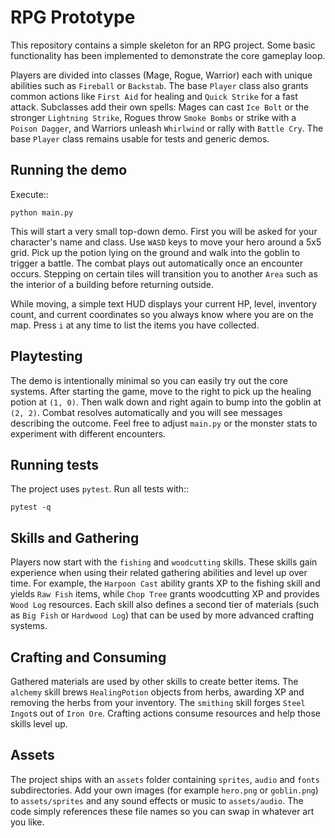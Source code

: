 # RPG Prototype

This repository contains a simple skeleton for an RPG project. Some
basic functionality has been implemented to demonstrate the core
gameplay loop.

Players are divided into classes (Mage, Rogue, Warrior) each with
unique abilities such as ``Fireball`` or ``Backstab``. The base ``Player``
class also grants common actions like ``First Aid`` for healing and
``Quick Strike`` for a fast attack. Subclasses add their own spells:
Mages can cast ``Ice Bolt`` or the stronger ``Lightning Strike``,
Rogues throw ``Smoke Bombs`` or strike with a ``Poison Dagger``, and
Warriors unleash ``Whirlwind`` or rally with ``Battle Cry``. The base
``Player`` class remains usable for tests and generic demos.

## Running the demo

Execute::

    python main.py

This will start a very small top-down demo. First you will be asked for
your character's name and class. Use ``WASD`` keys to move your hero
around a 5x5 grid. Pick up the potion lying on the
ground and walk into the goblin to trigger a battle. The combat plays
out automatically once an encounter occurs. Stepping on certain tiles
will transition you to another ``Area`` such as the interior of a
building before returning outside.

While moving, a simple text HUD displays your current HP, level,
inventory count, and current coordinates so you always know where you
are on the map. Press ``i`` at any time to list the items you have
collected.

## Playtesting

The demo is intentionally minimal so you can easily try out the core
systems. After starting the game, move to the right to pick up the
healing potion at ``(1, 0)``. Then walk down and right again to bump
into the goblin at ``(2, 2)``. Combat resolves automatically and you
will see messages describing the outcome. Feel free to adjust
``main.py`` or the monster stats to experiment with different
encounters.

## Running tests

The project uses `pytest`. Run all tests with::

    pytest -q

## Skills and Gathering

Players now start with the ``fishing`` and ``woodcutting`` skills. These
skills gain experience when using their related gathering abilities and
level up over time. For example, the ``Harpoon Cast`` ability grants XP
to the fishing skill and yields ``Raw Fish`` items, while ``Chop Tree``
grants woodcutting XP and provides ``Wood Log`` resources. Each skill
also defines a second tier of materials (such as ``Big Fish`` or
``Hardwood Log``) that can be used by more advanced crafting systems.

## Crafting and Consuming

Gathered materials are used by other skills to create better items. The ``alchemy`` skill brews ``HealingPotion`` objects from herbs, awarding XP and removing the herbs from your inventory. The ``smithing`` skill forges ``Steel Ingot``s out of ``Iron Ore``. Crafting actions consume resources and help those skills level up.

## Assets

The project ships with an ``assets`` folder containing ``sprites``,
``audio`` and ``fonts`` subdirectories. Add your own images (for
example ``hero.png`` or ``goblin.png``) to ``assets/sprites`` and any
sound effects or music to ``assets/audio``. The code simply references
these file names so you can swap in whatever art you like.

